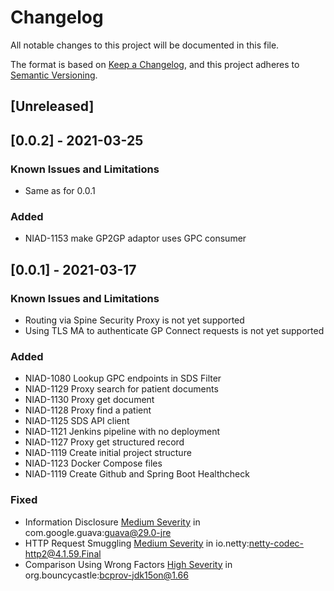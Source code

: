 # Changelog
All notable changes to this project will be documented in this file.

The format is based on [Keep a Changelog](https://keepachangelog.com/en/1.0.0/),
and this project adheres to [Semantic Versioning](https://semver.org/spec/v2.0.0.html).

## [Unreleased]

## [0.0.2] - 2021-03-25

### Known Issues and Limitations

- Same as for 0.0.1

### Added

- NIAD-1153 make GP2GP adaptor uses GPC consumer

## [0.0.1] - 2021-03-17

### Known Issues and Limitations

* Routing via Spine Security Proxy is not yet supported
* Using TLS MA to authenticate GP Connect requests is not yet supported

### Added

- NIAD-1080  Lookup GPC endpoints in SDS Filter
- NIAD-1129  Proxy search for patient documents
- NIAD-1130  Proxy get document
- NIAD-1128  Proxy find a patient
- NIAD-1125  SDS API client
- NIAD-1121  Jenkins pipeline with no deployment
- NIAD-1127  Proxy get structured record
- NIAD-1119  Create initial project structure
- NIAD-1123  Docker Compose files
- NIAD-1119  Create Github and Spring Boot Healthcheck

### Fixed

* Information Disclosure [Medium Severity](https://snyk.io/vuln/SNYK-JAVA-COMGOOGLEGUAVA-1015415) in com.google.guava:guava@29.0-jre
* HTTP Request Smuggling [Medium Severity](https://snyk.io/vuln/SNYK-JAVA-IONETTY-1083991) in io.netty:netty-codec-http2@4.1.59.Final
* Comparison Using Wrong Factors [High Severity](https://snyk.io/vuln/SNYK-JAVA-ORGBOUNCYCASTLE-1052448) in org.bouncycastle:bcprov-jdk15on@1.66
